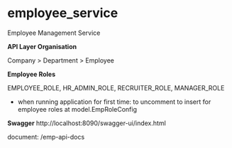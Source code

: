 # employee_service
Employee Management Service

**API Layer Organisation**

Company > Department > Employee

**Employee Roles**

EMPLOYEE_ROLE,
HR_ADMIN_ROLE,
RECRUITER_ROLE,
MANAGER_ROLE

* when running application for first time: to uncomment to insert for employee roles at model.EmpRoleConfig

**Swagger**
http://localhost:8090/swagger-ui/index.html

document: /emp-api-docs
